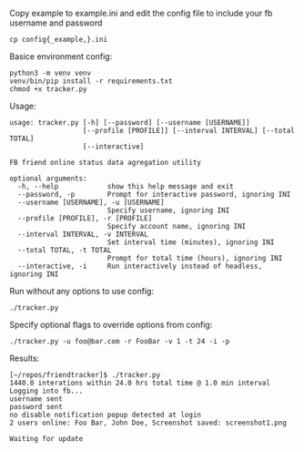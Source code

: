 Copy example to example.ini and edit the config file to include your fb username and password
```
cp config{_example,}.ini
```

Basice environment config:
```
python3 -m venv venv
venv/bin/pip install -r requirements.txt
chmod +x tracker.py
```
Usage:
```
usage: tracker.py [-h] [--password] [--username [USERNAME]]
                  [--profile [PROFILE]] [--interval INTERVAL] [--total TOTAL]
                  [--interactive]

FB friend online status data agregation utility

optional arguments:
  -h, --help            show this help message and exit
  --password, -p        Prompt for interactive password, ignoring INI
  --username [USERNAME], -u [USERNAME]
                        Specify username, ignoring INI
  --profile [PROFILE], -r [PROFILE]
                        Specify account name, ignoring INI
  --interval INTERVAL, -v INTERVAL
                        Set interval time (minutes), ignoring INI
  --total TOTAL, -t TOTAL
                        Prompt for total time (hours), ignoring INI
  --interactive, -i     Run interactively instead of headless, ignoring INI
```

Run without any options to use config:
```
./tracker.py
```

Specify optional flags to override options from config:
```
./tracker.py -u foo@bar.com -r FooBar -v 1 -t 24 -i -p
```

Results:
```
[~/repos/friendtracker]$ ./tracker.py
1440.0 interations within 24.0 hrs total time @ 1.0 min interval
Logging into fb...
username sent
password sent
no disable notification popup detected at login
2 users online: Foo Bar, John Doe, Screenshot saved: screenshot1.png

Waiting for update
```
